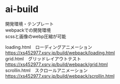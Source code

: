 # ai-build  
開発環境・テンプレート  
webpackでの開発環境  
scssと画像のwebp圧縮が可能  


loading.html　ローディングアニメーション  
https://xs452977.xsrv.jp/build/webpack/loading.html  
grid.html　グリッドレイアウトテスト  
https://xs452977.xsrv.jp/build/webpack/grid.html  
scrollin.html　スクロールアニメーション  
https://xs452977.xsrv.jp/build/webpack/scrollin.html
